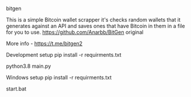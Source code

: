 bitgen

This is a simple Bitcoin wallet scrapper it's checks random wallets that it generates against an API and saves ones that have Bitcoin in them in a file for you to use. https://github.com/Anarbb/BitGen original

More info - https://t.me/bitgen2

Development setup
pip install -r requirments.txt

python3.8 main.py

Windows setup
pip install -r requirments.txt

start.bat
